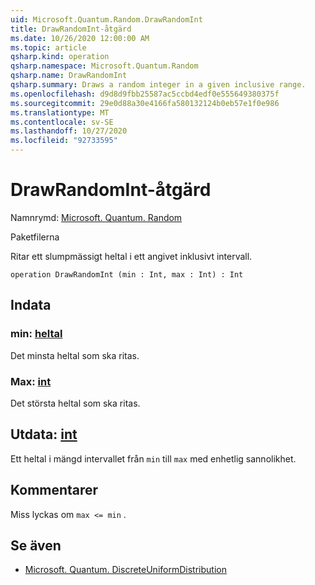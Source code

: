 ```yaml
---
uid: Microsoft.Quantum.Random.DrawRandomInt
title: DrawRandomInt-åtgärd
ms.date: 10/26/2020 12:00:00 AM
ms.topic: article
qsharp.kind: operation
qsharp.namespace: Microsoft.Quantum.Random
qsharp.name: DrawRandomInt
qsharp.summary: Draws a random integer in a given inclusive range.
ms.openlocfilehash: d9d8d9fbb25587ac5ccbd4edf0e555649380375f
ms.sourcegitcommit: 29e0d88a30e4166fa580132124b0eb57e1f0e986
ms.translationtype: MT
ms.contentlocale: sv-SE
ms.lasthandoff: 10/27/2020
ms.locfileid: "92733595"
---
```

# <a name="drawrandomint-operation"></a>DrawRandomInt-åtgärd

Namnrymd: [Microsoft. Quantum. Random](xref:Microsoft.Quantum.Random)

Paketfilerna [](https://nuget.org/packages/)


Ritar ett slumpmässigt heltal i ett angivet inklusivt intervall.

```qsharp
operation DrawRandomInt (min : Int, max : Int) : Int
```


## <a name="input"></a>Indata

### <a name="min--int"></a>min: [heltal](xref:microsoft.quantum.lang-ref.int)

Det minsta heltal som ska ritas.


### <a name="max--int"></a>Max: [int](xref:microsoft.quantum.lang-ref.int)

Det största heltal som ska ritas.



## <a name="output--int"></a>Utdata: [int](xref:microsoft.quantum.lang-ref.int)

Ett heltal i mängd intervallet från `min` till `max` med enhetlig sannolikhet.

## <a name="remarks"></a>Kommentarer

Miss lyckas om `max <= min` .

## <a name="see-also"></a>Se även

- [Microsoft. Quantum. DiscreteUniformDistribution](xref:Microsoft.Quantum.DiscreteUniformDistribution)